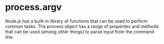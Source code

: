 # process.argv

Node.js has a built-in library of functions that can be used to perform common tasks. The process object has a range of properties and methods that can be used (among other things) to parse input from the command line.
